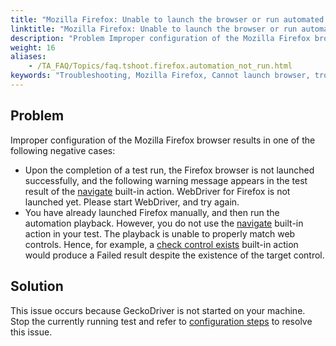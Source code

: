 ```yaml
--- 
title: "Mozilla Firefox: Unable to launch the browser or run automated tests"
linktitle: "Mozilla Firefox: Unable to launch the browser or run automated tests"
description: "Problem Improper configuration of the Mozilla Firefox browser results in one of the following negative cases: Upon the completion of a test run, the Firefox browser is not launched successfully, and ..."
weight: 16
aliases: 
    - /TA_FAQ/Topics/faq.tshoot.firefox.automation_not_run.html
keywords: "Troubleshooting, Mozilla Firefox, Cannot launch browser, troubleshooting, Cannot match controls"
---
```


## Problem

Improper configuration of the Mozilla Firefox browser results in one of the following negative cases:

-   Upon the completion of a test run, the Firefox browser is not launched successfully, and the following warning message appears in the test result of the [navigate](/automation-guide/action-based-testing-language/built-in-actions/user-interface-actions/browsing/navigate) built-in action. WebDriver for Firefox is not launched yet. Please start WebDriver, and try again.
-   You have already launched Firefox manually, and then run the automation playback. However, you do not use the [navigate](/automation-guide/action-based-testing-language/built-in-actions/user-interface-actions/browsing/navigate) built-in action in your test. The playback is unable to properly match web controls. Hence, for example, a [check control exists](/automation-guide/action-based-testing-language/built-in-actions/user-interface-actions/control-element/check-control-exists) built-in action would produce a Failed result despite the existence of the target control.

## Solution

This issue occurs because GeckoDriver is not started on your machine. Stop the currently running test and refer to [configuration steps](/automation-guide/application-testing/testing-web-and-ria-applications/testing-web-applications/automated-web-testing-with-non-webdriver/preparing-web-browsers/preparing-mozilla-firefox-for-web-testing/configuring-geckodriver) to resolve this issue.



